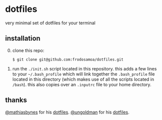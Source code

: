 # dotfiles
very minimal set of dotfiles for your terminal

## installation

0. clone this repo:

   `$ git clone git@github.com:frodosamoa/dotfiles.git`

1. run the `./init.sh` script located in this repository. this adds a few lines to your `~/.bash_profile` which will link together the `.bash_profile` file located in this directory (which makes use of all the scripts located in `/bash`).
this also copies over an `.inputrc` file to your home directory.

## thanks

[@mathiasbynes](https://github.com/mathiasbynens) for his [dotfiles](https://github.com/mathiasbynens/dotfiles).
[@ungoldman](https://github.com/ungoldman) for his [dotfiles](https://github.com/ungoldman/dotfiles).
